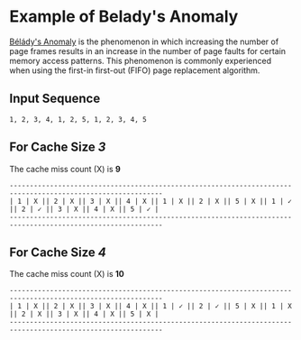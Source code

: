 # Example of Belady's Anomaly

[Bélády's Anomaly](https://en.wikipedia.org/wiki/B%C3%A9l%C3%A1dy%27s_anomaly) is the phenomenon in which increasing the number of page frames results in an increase in the number of page faults for certain memory access patterns. This phenomenon is commonly experienced when using the first-in first-out (FIFO) page replacement algorithm. 

## Input Sequence

```
1, 2, 3, 4, 1, 2, 5, 1, 2, 3, 4, 5
```

## For Cache Size _3_ 

The cache miss count (X) is **9**
```
------------------------------------------------------------------------------------------------------------
| 1 | X || 2 | X || 3 | X || 4 | X || 1 | X || 2 | X || 5 | X || 1 | ✓ || 2 | ✓ || 3 | X || 4 | X || 5 | ✓ |
------------------------------------------------------------------------------------------------------------
```
## For Cache Size _4_
The cache miss count (X) is **10**
```
------------------------------------------------------------------------------------------------------------
| 1 | X || 2 | X || 3 | X || 4 | X || 1 | ✓ || 2 | ✓ || 5 | X || 1 | X || 2 | X || 3 | X || 4 | X || 5 | X |
------------------------------------------------------------------------------------------------------------
```
